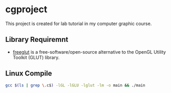 # cgproject

This project is created for lab tutorial in my computer graphic course.
## Library Requiremnt
- [freeglut](http://freeglut.sourceforge.net/) is a free-software/open-source alternative to the OpenGL Utility Toolkit (GLUT) library.

## Linux Compile
```sh
gcc $(ls | grep \.c$) -lGL -lGLU -lglut -lm -o main && ./main
```
